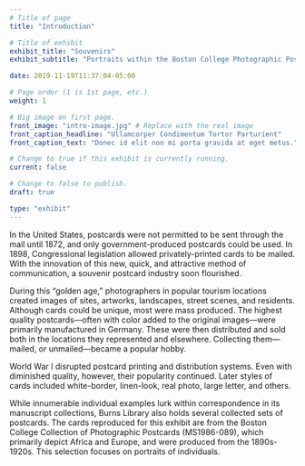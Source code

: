 ```yaml
---
# Title of page
title: "Introduction"

# Title of exhibit
exhibit_title: "Souvenirs"
exhibit_subtitle: "Portraits within the Boston College Photographic Postcard Collection"

date: 2019-11-19T11:37:04-05:00

# Page order (1 is 1st page, etc.)
weight: 1 

# Big image on first page.
front_image: "intro-image.jpg" # Replace with the real image
front_caption_headline: "Ullamcorper Condimentum Tortor Parturient"
front_caption_text: "Donec id elit non mi porta gravida at eget metus."

# Change to true if this exhibit is currently running.
current: false

# Change to false to publish.
draft: true

type: "exhibit"
---
```


In the United States, postcards were not permitted to be sent through the mail until 1872, and only government-produced postcards could be used. In 1898, Congressional legislation allowed privately-printed cards to be mailed. With the innovation of this new, quick, and attractive method of communication, a souvenir postcard industry soon flourished.

During this “golden age,” photographers in popular tourism locations created images of sites, artworks, landscapes, street scenes, and residents. Although cards could be unique, most were mass produced. The highest quality postcards—often with color added to the original images—were primarily manufactured in Germany. These were then distributed and sold both in the locations they represented and elsewhere. Collecting them—mailed, or unmailed—became a popular hobby. 

World War I disrupted postcard  printing and distribution systems. Even with diminished quality, however, their popularity continued. Later styles of cards included white-border, linen-look, real photo, large letter, and others. 

While innumerable individual examples lurk within correspondence in its manuscript collections, Burns Library also holds several collected sets of postcards. The cards reproduced for this exhibit are from the Boston College Collection of Photographic Postcards (MS1986-089), which primarily depict Africa and Europe, and were produced from the 1890s-1920s. This selection focuses on portraits of individuals.
